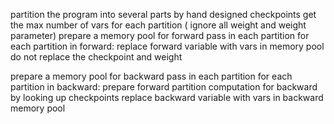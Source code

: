 partition the program into several parts by hand designed checkpoints
get the max number of vars for each partition ( ignore all weight and weight parameter)
prepare a memory pool for forward pass in each partition
for each partition in forward:
    replace forward variable with vars in memory pool
    do not replace the checkpoint and weight 

prepare a memory pool for backward pass in each partition
for each partition in backward:
    prepare forward partition computation for backward by looking up checkpoints
    replace backward variable with vars in backward memory pool

